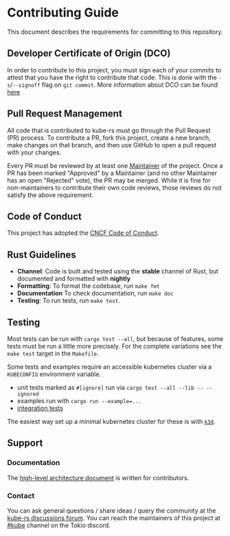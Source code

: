 # Contributing Guide

This document describes the requirements for committing to this repository.

## Developer Certificate of Origin (DCO)

In order to contribute to this project, you must sign each of your commits to
attest that you have the right to contribute that code. This is done with the
`-s`/`--signoff` flag on `git commit`. More information about DCO can be found
[here](https://developercertificate.org/)

## Pull Request Management

All code that is contributed to kube-rs must go through the Pull Request (PR)
process. To contribute a PR, fork this project, create a new branch, make
changes on that branch, and then use GitHub to open a pull request with your
changes.

Every PR must be reviewed by at least one [Maintainer](./maintainers.md) of the project. Once
a PR has been marked "Approved" by a Maintainer (and no other
Maintainer has an open "Rejected" vote), the PR may be merged. While it is fine
for non-maintainers to contribute their own code reviews, those reviews do not
satisfy the above requirement.

## Code of Conduct

This project has adopted the [CNCF Code of
Conduct](https://github.com/cncf/foundation/blob/master/code-of-conduct.md).

## Rust Guidelines

- **Channel**: Code is built and tested using the **stable** channel of Rust, but documented and formatted with **nightly**
- **Formatting**: To format the codebase, run `make fmt`
- **Documentation** To check documentation, run `make doc`
- **Testing**: To run tests, run `make test`.

## Testing

Most tests can be run with `cargo test --all`, but because of features, some tests must be run a little more precisely.
For the complete variations see the `make test` target in the `Makefile`.

Some tests and examples require an accessible kubernetes cluster via a `KUBECONFIG` environment variable.

- unit tests marked as `#[ignore]` run via `cargo test --all --lib -- --ignored`
- examples run with `cargo run --example=...`
- [integration tests](https://github.com/kube-rs/kube-rs/tree/master/integration)

The easiest way set up a minimal kubernetes cluster for these is with [`k3d`](https://k3d.io/).

## Support
### Documentation
The [high-level architecture document](./architecture.md) is written for contributors.

### Contact
You can ask general questions / share ideas / query the community at the [kube-rs discussions forum](https://github.com/kube-rs/kube-rs/discussions).
You can reach the maintainers of this project at [#kube](https://discord.gg/tokio) channel on the Tokio discord.
